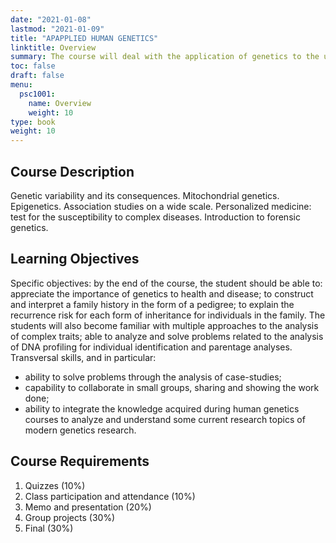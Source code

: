 ```yaml
---
date: "2021-01-08"
lastmod: "2021-01-09"
title: "APAPPLIED HUMAN GENETICS"
linktitle: Overview
summary: The course will deal with the application of genetics to the understanding the effect of genetic variability and its consequences  
toc: false
draft: false
menu:
  psc1001:
    name: Overview
    weight: 10
type: book
weight: 10
---
```


## Course Description

Genetic variability and its consequences. Mitochondrial genetics. Epigenetics. Association studies on a wide scale. Personalized medicine: test for the susceptibility to complex diseases. Introduction to forensic genetics.

## Learning Objectives

Specific objectives: by the end of the course, the student should be able to:
appreciate the importance of genetics to health and disease; to construct and interpret a family history in the form of a pedigree; to explain the recurrence risk for each form of inheritance for individuals in the family. The students will also become familiar with multiple approaches to the analysis of complex traits; able to analyze and solve problems related to the analysis of DNA profiling for individual identification and parentage analyses.
Transversal skills, and in particular:
- ability to solve problems through the analysis of case-studies;
- capability to collaborate in small groups, sharing and showing the work done;
- ability to integrate the knowledge acquired during human genetics courses to analyze and understand some current research topics of modern genetics research.

## Course Requirements

1)	Quizzes (10%)
2)	Class participation and attendance (10%)
3)	Memo and presentation (20%)
4)	Group projects (30%)
5)	Final (30%)






